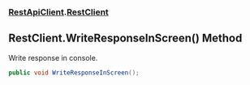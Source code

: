 ### [RestApiClient](./RestApiClient.md 'RestApiClient').[RestClient](./RestApiClient-RestClient.md 'RestApiClient.RestClient')
## RestClient.WriteResponseInScreen() Method
Write response in console.  
```csharp
public void WriteResponseInScreen();
```
